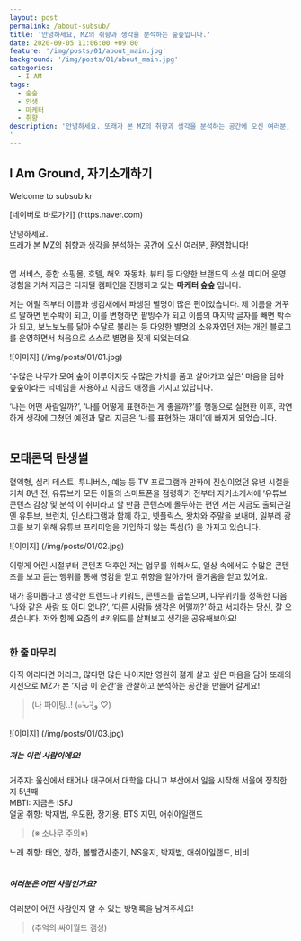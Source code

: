 ```yaml
---
layout: post
permalink: /about-subsub/
title: '안녕하세요, MZ의 취향과 생각을 분석하는 숲숲입니다.'
date: 2020-09-05 11:06:00 +09:00
feature: '/img/posts/01/about_main.jpg'
background: '/img/posts/01/about_main.jpg'
categories:
  - I AM
tags:
  - 숲숲
  - 인생
  - 마케터
  - 취향
description: '안녕하세요. 또래가 본 MZ의 취향과 생각을 분석하는 공간에 오신 여러분, 환영합니다!
'
---
```


## I Am Ground, 자기소개하기

Welcome to subsub.kr

[네이버로 바로가기] (https.naver.com)

안녕하세요. <br>
또래가 본 MZ의 취향과 생각을 분석하는 공간에 오신 여러분, 환영합니다! <br><br>

앱 서비스, 종합 쇼핑몰, 호텔, 해외 자동차, 뷰티 등 다양한 브랜드의
소셜 미디어 운영 경험을 거쳐 지금은 디지털 캠페인을 진행하고 있는 **마케터 숲숲** 입니다. <br>

저는 어릴 적부터 이름과 생김새에서 파생된 별명이 많은 편이었습니다.
제 이름을 거꾸로 말하면 빈수박이 되고, 이를 변형하면 팥빙수가 되고
이름의 마지막 글자를 빼면 박수가 되고, 보노보노를 닮아 수달로 불리는 등 다양한 별명의
소유자였던 저는 개인 블로그를 운영하면서 처음으로 스스로 별명을 짓게 되었는데요. <br>

![이미지] (/img/posts/01/01.jpg)

‘수많은 나무가 모여 숲이 이루어지듯 수많은 가치를 품고 살아가고 싶은’ 마음을 담아
숲숲이라는 닉네임을 사용하고 지금도 애정을 가지고 있답니다. <br>

‘나는 어떤 사람일까?’, ‘나를 어떻게 표현하는 게 좋을까?’를 행동으로 실현한 이후,
막연하게 생각에 그쳤던 예전과 달리 지금은 ‘나를 표현하는 재미’에 빠지게 되었습니다. <br><br>

## 모태콘덕 탄생썰

혈액형, 심리 테스트, 투니버스, 예능 등 TV 프로그램과 만화에 진심이었던 유년 시절을 거쳐
8년 전, 유튜브가 모든 이들의 스마트폰을 점령하기 전부터 자기소개서에
‘유튜브 콘텐츠 감상 및 분석’이 취미라고 할 만큼 콘텐츠에 몰두하는 편인 저는
지금도 출퇴근길엔 유튜브, 브런치, 인스타그램과 함께 하고, 넷플릭스, 왓챠와 주말을 보내며,
일부러 광고를 보기 위해 유튜브 프리미엄을 가입하지 않는 뚝심(?) 을 가지고 있습니다. <br>

![이미지] (/img/posts/01/02.jpg)

이렇게 어린 시절부터 콘텐츠 덕후인 저는 업무를 위해서도, 일상 속에서도
수많은 콘텐츠를 보고 듣는 행위를 통해 영감을 얻고 취향을 알아가며 즐거움을 얻고 있어요. <br>

내가 흥미롭다고 생각한 트렌드나 키워드, 콘텐츠를 곱씹으며, 나무위키를 정독한 다음
‘나와 같은 사람 또 어디 없나?’, ‘다른 사람들 생각은 어떨까?’ 하고 서치하는 당신, 잘 오셨습니다.
저와 함께 요즘의 #키워드를 살펴보고 생각을 공유해보아요! <br><br>

### 한 줄 마무리
아직 어리다면 어리고, 많다면 많은 나이지만 영원히 젊게 살고 싶은 마음을 담아
또래의 시선으로 MZ가 본 ‘지금 이 순간’을 관찰하고 분석하는 공간을 만들어 갈게요! <br>
> (나 파이팅..! (๑˃̵ᴗ˂̵)و ♡) <br><br>

![이미지] (/img/posts/01/03.jpg)

##### 저는 이런 사람이에요! <br>
거주지: 울산에서 태어나 대구에서 대학을 다니고 부산에서 일을 시작해 서울에 정착한지 5년째 <br>
MBTI: 지금은 ISFJ <br>
얼굴 취향: 박재범, 우도환, 장기용, BTS 지민, 애쉬아일랜드
> (※ 소나무 주의※) <br>

노래 취향: 태연, 청하, 볼빨간사춘기, NS윤지, 박재범, 애쉬아일랜드, 비비 <br><br>

##### 여러분은 어떤 사람인가요? <br>
여러분이 어떤 사람인지 알 수 있는 방명록을 남겨주세요! <br>
> (추억의 싸이월드 갬성) <br>
